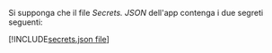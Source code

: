 Si supponga che il file *Secrets. JSON* dell'app contenga i due segreti seguenti:

[!INCLUDE[secrets.json file](secrets-json-file.md)]
